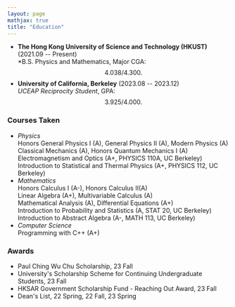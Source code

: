 ```yaml
---
layout: page
mathjax: true
title: "Education"
---
```


* **The Hong Kong University of Science and Technology (HKUST)** (2021.09 -- Present)  
  *B.S. Physics and Mathematics, Major CGA: $$4.038/4.300.$$
* **University of California, Berkeley** (2023.08 -- 2023.12)  
  *UCEAP Reciprocity Student*, GPA: $$3.925/4.000.$$

### Courses Taken
* *Physics*   
  Honors General Physics I (A), General Physics II (A), Modern Physics (A)      
  Classical Mechanics (A), Honors Quantum Mechanics I (A)     
  Electromagnetism and Optics (A+, PHYSICS 110A, UC Berkeley)   
  Introduction to Statistical and Thermal Physics (A+, PHYSICS 112, UC Berkeley)
* *Mathematics*   
  Honors Calculus I (A-), Honors Calculus II(A)   
  Linear Algebra (A+), Multivariable Calculus (A)   
  Mathematical Analysis (A), Differential Equations (A+)   
  Introduction to Probability and Statistics (A, STAT 20, UC Berkeley)   
  Introduction to Abstract Algebra (A-, MATH 113, UC Berkeley)
* *Computer Science*   
  Programming with C++ (A+)

### Awards
* Paul Ching Wu Chu Scholarship, 23 Fall
* University's Scholarship Scheme for Continuing Undergraduate Students, 23 Fall
* HKSAR Government Scholarship Fund - Reaching Out Award, 23 Fall
* Dean's List, 22 Spring, 22 Fall, 23 Spring

